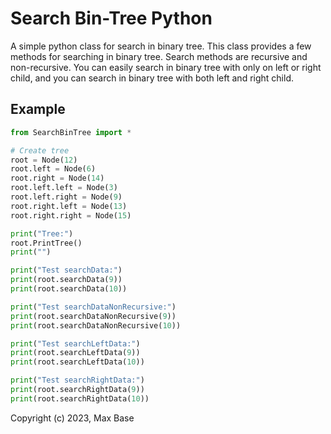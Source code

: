# Search Bin-Tree Python

A simple python class for search in binary tree. This class provides a few methods for searching in binary tree. Search methods are recursive and non-recursive. You can easily search in binary tree with only on left or right child, and you can search in binary tree with both left and right child.

## Example

```python
from SearchBinTree import *

# Create tree
root = Node(12)
root.left = Node(6)
root.right = Node(14)
root.left.left = Node(3)
root.left.right = Node(9)
root.right.left = Node(13)
root.right.right = Node(15)

print("Tree:")
root.PrintTree()
print("")

print("Test searchData:")
print(root.searchData(9))
print(root.searchData(10))

print("Test searchDataNonRecursive:")
print(root.searchDataNonRecursive(9))
print(root.searchDataNonRecursive(10))

print("Test searchLeftData:")
print(root.searchLeftData(9))
print(root.searchLeftData(10))

print("Test searchRightData:")
print(root.searchRightData(9))
print(root.searchRightData(10))
```

Copyright (c) 2023, Max Base
